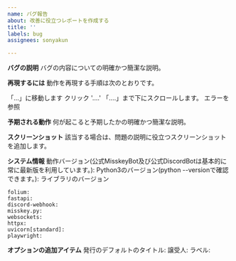 ```yaml
---
name: バグ報告
about: 改善に役立つレポートを作成する
title: ''
labels: bug
assignees: sonyakun

---
```


**バグの説明**
バグの内容についての明確かつ簡潔な説明。

**再現するには**
動作を再現する手順は次のとおりです。

「...」に移動します
クリック '....'
「....」まで下にスクロールします。
エラーを参照

**予期される動作**
何が起こると予期したかの明確かつ簡潔な説明。

**スクリーンショット**
該当する場合は、問題の説明に役立つスクリーンショットを追加します。

**システム情報**
動作バージョン(公式MisskeyBot及び公式DiscordBotは基本的に常に最新版を利用しています。):
Python3のバージョン(python --versionで確認できます。): 
ライブラリのバージョン
```
folium: 
fastapi: 
discord-webhook: 
misskey.py: 
websockets: 
httpx: 
uvicorn[standard]: 
playwright: 
```

**オプションの追加アイテム**
発行のデフォルトのタイトル:
譲受人:
ラベル:
